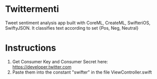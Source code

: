 

#  Twittermenti

Tweet sentiment analysis app built with CoreML, CreateML, SwifteriOS, SwiftyJSON. It classifies text according to set {Pos, Neg, Neutral}


#  Instructions

1) Get Consumer Key and Consumer Secret here: https://developer.twitter.com
2) Paste them into the constant "swifter" in the file ViewController.swift
